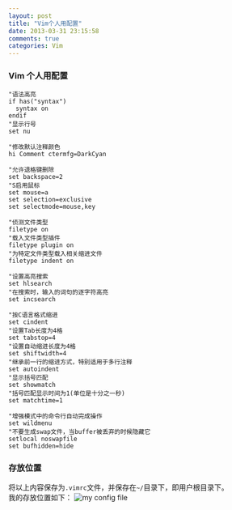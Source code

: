 ```yaml
---
layout: post
title: "Vim个人用配置"
date: 2013-03-31 23:15:58
comments: true
categories: Vim
---
```


### Vim 个人用配置

```shell
"语法高亮
if has("syntax")
  syntax on
endif
"显示行号
set nu

"修改默认注释颜色
hi Comment ctermfg=DarkCyan

"允许退格键删除
set backspace=2
"S启用鼠标
set mouse=a
set selection=exclusive
set selectmode=mouse,key

"侦测文件类型
filetype on
"载入文件类型插件
filetype plugin on
"为特定文件类型载入相关缩进文件
filetype indent on

"设置高亮搜索
set hlsearch
"在搜索时，输入的词句的逐字符高亮
set incsearch

"按C语言格式缩进
set cindent
"设置Tab长度为4格
set tabstop=4
"设置自动缩进长度为4格
set shiftwidth=4
"继承前一行的缩进方式，特别适用于多行注释
set autoindent
"显示括号匹配
set showmatch
"括号匹配显示时间为1(单位是十分之一秒)
set matchtime=1

"增强模式中的命令行自动完成操作
set wildmenu
"不要生成swap文件，当buffer被丢弃的时候隐藏它
setlocal noswapfile
set bufhidden=hide
```

### 存放位置

将以上内容保存为`.vimrc`文件，并保存在`~/`目录下，即用户根目录下。		
我的存放位置如下：
![my config file][p1]

[p1]: https://lh6.googleusercontent.com/-ld9j4KknEHI/UVhY4uIZKnI/AAAAAAAAAmk/WtqKYe3-Fiw/s684/vimrc.png "my vim config file .vimrc"